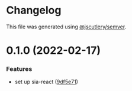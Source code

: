 # Changelog

This file was generated using [@jscutlery/semver](https://github.com/jscutlery/semver).

# 0.1.0 (2022-02-17)


### Features

* set up sia-react ([9df5e71](https://github.com/SiaFoundation/web/commit/9df5e719b74383d5fbe92ff2aa626aed434869d0))
